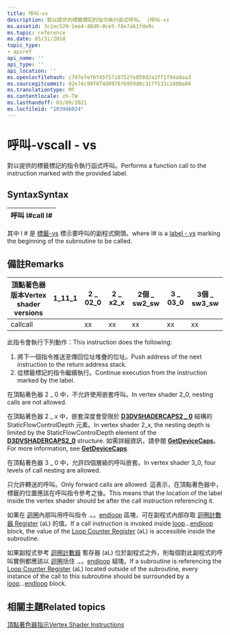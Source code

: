 ```yaml
---
title: 呼叫-vs
description: 對以提供的標籤標記的指令執行函式呼叫。 |呼叫-vs
ms.assetid: 3c1ec529-1ee4-40d9-8ce5-f8e7a61fde9c
ms.topic: reference
ms.date: 05/31/2018
topic_type:
- apiref
api_name: ''
api_type: ''
api_location: ''
ms.openlocfilehash: c797e7ef6745f5710752fe059d2a2ff1f94a8aa3
ms.sourcegitcommit: 92e74c99f8f4d097676959d0c317f533c2400a80
ms.translationtype: MT
ms.contentlocale: zh-TW
ms.lasthandoff: 03/09/2021
ms.locfileid: "103946024"
---
```

# <a name="call---vs"></a><span data-ttu-id="1b2c1-104">呼叫-vs</span><span class="sxs-lookup"><span data-stu-id="1b2c1-104">call - vs</span></span>

<span data-ttu-id="1b2c1-105">對以提供的標籤標記的指令執行函式呼叫。</span><span class="sxs-lookup"><span data-stu-id="1b2c1-105">Performs a function call to the instruction marked with the provided label.</span></span>

## <a name="syntax"></a><span data-ttu-id="1b2c1-106">Syntax</span><span class="sxs-lookup"><span data-stu-id="1b2c1-106">Syntax</span></span>



| <span data-ttu-id="1b2c1-107">呼叫 l\#</span><span class="sxs-lookup"><span data-stu-id="1b2c1-107">call l\#</span></span> |
|----------|



 

<span data-ttu-id="1b2c1-108">其中 l \# 是 [標籤-vs](label---vs.md) 標示要呼叫的副程式開頭。</span><span class="sxs-lookup"><span data-stu-id="1b2c1-108">where l\# is a [label - vs](label---vs.md) marking the beginning of the subroutine to be called.</span></span>

## <a name="remarks"></a><span data-ttu-id="1b2c1-109">備註</span><span class="sxs-lookup"><span data-stu-id="1b2c1-109">Remarks</span></span>



| <span data-ttu-id="1b2c1-110">頂點著色器版本</span><span class="sxs-lookup"><span data-stu-id="1b2c1-110">Vertex shader versions</span></span> | <span data-ttu-id="1b2c1-111">1\_1</span><span class="sxs-lookup"><span data-stu-id="1b2c1-111">1\_1</span></span> | <span data-ttu-id="1b2c1-112">2 \_ 0</span><span class="sxs-lookup"><span data-stu-id="1b2c1-112">2\_0</span></span> | <span data-ttu-id="1b2c1-113">2 \_ x</span><span class="sxs-lookup"><span data-stu-id="1b2c1-113">2\_x</span></span> | <span data-ttu-id="1b2c1-114">2個 \_ sw</span><span class="sxs-lookup"><span data-stu-id="1b2c1-114">2\_sw</span></span> | <span data-ttu-id="1b2c1-115">3 \_ 0</span><span class="sxs-lookup"><span data-stu-id="1b2c1-115">3\_0</span></span> | <span data-ttu-id="1b2c1-116">3個 \_ sw</span><span class="sxs-lookup"><span data-stu-id="1b2c1-116">3\_sw</span></span> |
|------------------------|------|------|------|-------|------|-------|
| <span data-ttu-id="1b2c1-117">call</span><span class="sxs-lookup"><span data-stu-id="1b2c1-117">call</span></span>                   |      | <span data-ttu-id="1b2c1-118">x</span><span class="sxs-lookup"><span data-stu-id="1b2c1-118">x</span></span>    | <span data-ttu-id="1b2c1-119">x</span><span class="sxs-lookup"><span data-stu-id="1b2c1-119">x</span></span>    | <span data-ttu-id="1b2c1-120">x</span><span class="sxs-lookup"><span data-stu-id="1b2c1-120">x</span></span>     | <span data-ttu-id="1b2c1-121">x</span><span class="sxs-lookup"><span data-stu-id="1b2c1-121">x</span></span>    | <span data-ttu-id="1b2c1-122">x</span><span class="sxs-lookup"><span data-stu-id="1b2c1-122">x</span></span>     |



 

<span data-ttu-id="1b2c1-123">此指令會執行下列動作：</span><span class="sxs-lookup"><span data-stu-id="1b2c1-123">This instruction does the following:</span></span>

1.  <span data-ttu-id="1b2c1-124">將下一個指令推送至傳回位址堆疊的位址。</span><span class="sxs-lookup"><span data-stu-id="1b2c1-124">Push address of the next instruction to the return address stack.</span></span>
2.  <span data-ttu-id="1b2c1-125">從標籤標記的指令繼續執行。</span><span class="sxs-lookup"><span data-stu-id="1b2c1-125">Continue execution from the instruction marked by the label.</span></span>

<span data-ttu-id="1b2c1-126">在頂點著色器 2 \_ 0 中，不允許使用嵌套呼叫。</span><span class="sxs-lookup"><span data-stu-id="1b2c1-126">In vertex shader 2\_0, nesting calls are not allowed.</span></span>

<span data-ttu-id="1b2c1-127">在頂點著色器 2 \_ x 中，嵌套深度會受限於 [**D3DVSHADERCAPS2 \_ 0**](/windows/desktop/api/d3d9caps/ns-d3d9caps-d3dvshadercaps2_0) 結構的 StaticFlowControlDepth 元素。</span><span class="sxs-lookup"><span data-stu-id="1b2c1-127">In vertex shader 2\_x, the nesting depth is limited by the StaticFlowControlDepth element of the [**D3DVSHADERCAPS2\_0**](/windows/desktop/api/d3d9caps/ns-d3d9caps-d3dvshadercaps2_0) structure.</span></span> <span data-ttu-id="1b2c1-128">如需詳細資訊，請參閱 [**GetDeviceCaps**](/windows/desktop/api/d3d9/nf-d3d9-idirect3d9-getdevicecaps)。</span><span class="sxs-lookup"><span data-stu-id="1b2c1-128">For more information, see [**GetDeviceCaps**](/windows/desktop/api/d3d9/nf-d3d9-idirect3d9-getdevicecaps).</span></span>

<span data-ttu-id="1b2c1-129">在頂點著色器 3 \_ 0 中，允許四個層級的呼叫嵌套。</span><span class="sxs-lookup"><span data-stu-id="1b2c1-129">In vertex shader 3\_0, four levels of call nesting are allowed.</span></span>

<span data-ttu-id="1b2c1-130">只允許轉送的呼叫。</span><span class="sxs-lookup"><span data-stu-id="1b2c1-130">Only forward calls are allowed.</span></span> <span data-ttu-id="1b2c1-131">這表示，在頂點著色器中，標籤的位置應該在呼叫指令參考之後。</span><span class="sxs-lookup"><span data-stu-id="1b2c1-131">This means that the location of the label inside the vertex shader should be after the call instruction referencing it.</span></span>

<span data-ttu-id="1b2c1-132">如果在 [迴圈](loop---vs.md)內部叫用呼叫指令 .。。[endloop](endloop---vs.md) 區塊，可在副程式內部存取 [迴圈計數器 Register](dx9-graphics-reference-asm-vs-registers-loop-counter.md) (aL) 的值。</span><span class="sxs-lookup"><span data-stu-id="1b2c1-132">If a call instruction is invoked inside [loop](loop---vs.md)...[endloop](endloop---vs.md) block, the value of the [Loop Counter Register](dx9-graphics-reference-asm-vs-registers-loop-counter.md) (aL) is accessible inside the subroutine.</span></span>

<span data-ttu-id="1b2c1-133">如果副程式參考 [迴圈計數器](dx9-graphics-reference-asm-vs-registers-loop-counter.md) 暫存器 (aL) 位於副程式之外，則每個對此副程式的呼叫實例都應該以 [迴圈](loop---vs.md)括住 .。。[endloop](endloop---vs.md) 組塊。</span><span class="sxs-lookup"><span data-stu-id="1b2c1-133">If a subroutine is referencing the [Loop Counter Register](dx9-graphics-reference-asm-vs-registers-loop-counter.md) (aL) located outside of the subroutine, every instance of the call to this subroutine should be surrounded by a [loop](loop---vs.md)...[endloop](endloop---vs.md) block.</span></span>

## <a name="related-topics"></a><span data-ttu-id="1b2c1-134">相關主題</span><span class="sxs-lookup"><span data-stu-id="1b2c1-134">Related topics</span></span>

<dl> <dt>

[<span data-ttu-id="1b2c1-135">頂點著色器指示</span><span class="sxs-lookup"><span data-stu-id="1b2c1-135">Vertex Shader Instructions</span></span>](dx9-graphics-reference-asm-vs-instructions.md)
</dt> </dl>

 

 
